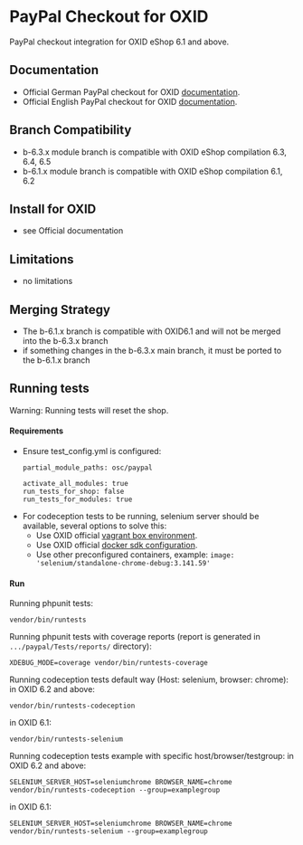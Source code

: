 # PayPal Checkout for OXID

PayPal checkout integration for OXID eShop 6.1 and above.

## Documentation

* Official German PayPal checkout for OXID [documentation](https://docs.oxid-esales.com/modules/paypal-checkout/de/latest/).
* Official English PayPal checkout for OXID [documentation](https://docs.oxid-esales.com/modules/paypal-checkout/en/latest/).

## Branch Compatibility

* b-6.3.x module branch is compatible with OXID eShop compilation 6.3, 6.4, 6.5
* b-6.1.x module branch is compatible with OXID eShop compilation 6.1, 6.2

## Install for OXID

* see Official documentation

## Limitations

* no limitations

## Merging Strategy

* The b-6.1.x branch is compatible with OXID6.1 and will not be merged into the b-6.3.x branch
* if something changes in the b-6.3.x main branch, it must be ported to the b-6.1.x branch

## Running tests

Warning: Running tests will reset the shop.

#### Requirements
* Ensure test_config.yml is configured:
    ```
    partial_module_paths: osc/paypal
    ```
    ```
    activate_all_modules: true
    run_tests_for_shop: false
    run_tests_for_modules: true
    ```
* For codeception tests to be running, selenium server should be available, several options to solve this:
    * Use OXID official [vagrant box environment](https://github.com/OXID-eSales/oxvm_eshop).
    * Use OXID official [docker sdk configuration](https://github.com/OXID-eSales/docker-eshop-sdk).
    * Use other preconfigured containers, example: ``image: 'selenium/standalone-chrome-debug:3.141.59'``

#### Run

Running phpunit tests:
```
vendor/bin/runtests
```

Running phpunit tests with coverage reports (report is generated in ``.../paypal/Tests/reports/`` directory):
```
XDEBUG_MODE=coverage vendor/bin/runtests-coverage
```

Running codeception tests default way (Host: selenium, browser: chrome):
in OXID 6.2 and above:
```
vendor/bin/runtests-codeception
```
in OXID 6.1:
```
vendor/bin/runtests-selenium
```

Running codeception tests example with specific host/browser/testgroup:
in OXID 6.2 and above:
```
SELENIUM_SERVER_HOST=seleniumchrome BROWSER_NAME=chrome vendor/bin/runtests-codeception --group=examplegroup
```
in OXID 6.1:
```
SELENIUM_SERVER_HOST=seleniumchrome BROWSER_NAME=chrome vendor/bin/runtests-selenium --group=examplegroup
```
